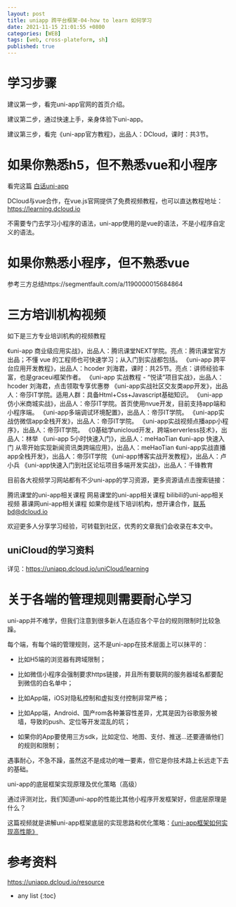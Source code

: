 ```yaml
---
layout: post
title: uniapp 跨平台框架-04-how to learn 如何学习
date: 2021-11-15 21:01:55 +0800
categories: [WEB]
tags: [web, cross-plateform, sh]
published: true
---
```

 
# 学习步骤 

建议第一步，看完uni-app官网的首页介绍。

建议第二步，通过快速上手，亲身体验下uni-app。

建议第三步，看完《uni-app官方教程》，出品人：DCloud，课时：共3节。


# 如果你熟悉h5，但不熟悉vue和小程序

看完这篇 [白话uni-app](https://ask.dcloud.net.cn/article/35657)

DCloud与vue合作，在vue.js官网提供了免费视频教程，也可以直达教程地址：https://learning.dcloud.io

不需要专门去学习小程序的语法，uni-app使用的是vue的语法，不是小程序自定义的语法。

# 如果你熟悉小程序，但不熟悉vue

参考三方总结https://segmentfault.com/a/1190000015684864

# 三方培训机构视频

如下是三方专业培训机构的视频教程

《uni-app 商业级应用实战》，出品人：腾讯课堂NEXT学院。亮点：腾讯课堂官方出品；不懂 vue 的工程师也可快速学习；从入门到实战都包括。
《uni-app 跨平台应用开发教程》，出品人：hcoder 刘海君，课时：共25节。亮点：讲师经验丰富，也是graceui框架作者。
《uni-app 实战教程 - “悦读”项目实战》，出品人：hcoder 刘海君，点击领取专享优惠劵
《uni-app实战社区交友类app开发》，出品人：帝莎IT学院。适用人群：具备Html+Css+Javascript基础知识。
《uni-app仿小米商城实战》，出品人：帝莎IT学院。首页使用nvue开发，目前支持app端和小程序端。
《uni-app多端调试环境配置》，出品人：帝莎IT学院。
《uni-app实战仿微信app全栈开发》，出品人：帝莎IT学院。
《uni-app实战视频点播app小程序》，出品人：帝莎IT学院。
《0基础学unicloud开发，跨端serverless技术》，出品人：林举
《uni-app 5小时快速入门》，出品人：meHaoTian
《uni-app 快速入门 从零开始实现新闻资讯类跨端应用》，出品人：meHaoTian
《uni-app实战直播app全栈开发》，出品人：帝莎IT学院
《uni-app博客实战开发教程》，出品人：卢小兵
《uni-app快速入门到社区论坛项目多端开发实战》，出品人：千锋教育

目前各大视频学习网站都有不少uni-app的学习资源，更多资源请点击搜索链接：

腾讯课堂的uni-app相关课程
网易课堂的uni-app相关课程
bilibili的uni-app相关视频
慕课网uni-app相关课程
如果你是线下培训机构，想开课合作，联系bd@dcloud.io

欢迎更多人分享学习经验，可转载到社区，优秀的文章我们会收录在本文中。

## uniCloud的学习资料

详见：https://uniapp.dcloud.io/uniCloud/learning

# 关于各端的管理规则需要耐心学习

uni-app并不难学，但我们注意到很多新人在适应各个平台的规则限制时比较急躁。

每个端，有每个端的管理规则，这不是uni-app在技术层面上可以抹平的：

- 比如H5端的浏览器有跨域限制；

- 比如微信小程序会强制要求https链接，并且所有要联网的服务器域名都要配到微信的白名单中；

- 比如App端，iOS对隐私控制和虚拟支付控制非常严格；

- 比如App端，Android、国产rom各种兼容性差异，尤其是因为谷歌服务被墙，导致的push、定位等开发混乱的坑；

- 如果你的App要使用三方sdk，比如定位、地图、支付、推送...还要遵循他们的规则和限制；

遇事耐心，不急不躁，虽然这不是成功的唯一要素，但它是你技术路上长远走下去的基础。

uni-app的底层框架实现原理及优化策略（高级）

通过评测对比，我们知道uni-app的性能比其他小程序开发框架好，但底层原理是什么？ 

这篇视频就是讲解uni-app框架底层的实现思路和优化策略：[《uni-app框架如何实现高性能》](https://v.qq.com/x/page/r0886mn8v6l.html)

# 参考资料

https://uniapp.dcloud.io/resource

* any list
{:toc}